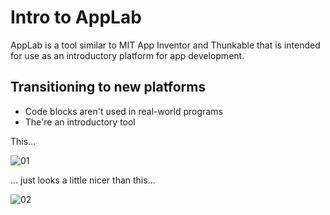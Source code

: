 # Intro to AppLab

AppLab is a tool similar to MIT App Inventor and Thunkable that is intended for use as an introductory platform for app development.

## Transitioning to new platforms

* Code blocks aren't used in real-world programs
* The're an introductory tool

This...

![01](https://github.com/sBondoc/oai_2019/assets/lesson-00/01.png)

... just looks a little nicer than this...

![02](https://github.com/sBondoc/oai_2019/assets/lesson-00/02.png)
